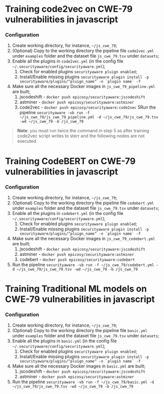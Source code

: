 # Training code2vec on CWE-79 vulnerabilities in javascript

### Configuration

1) Create working directory, for instance, `~/js_cwe_79`; 
2) (Optional) Copy to the working directory the pipeline file `code2vec.yml` under `examples` folder and the dataset file `js_cwe_79.tsv` under `datasets`;
3) Enable all the plugins in `code2vec.yml` (in the config file `~/.securityaware/config/securityaware.yml`);
   1) Check for enabled plugins ```securityaware pluign enabled```; 
   2) Install/Enable missing plugins ```securityaware plugin install -p securityaware/plugins/^pluign_name^ -n `plugin name` -f```
4) Make sure all the necessary Docker images in `js_cwe_79_pipeline.yml` are built;
   1) jscodeshift - ```docker push epicosy/securityaware:jscodeshift```
   2) astminer - ```docker push epicosy/securityaware:astminer```
   3) code2vec - ```docker push epicosy/securityaware:code2vec```
5Run the pipeline ```securityaware -vb run -f ~/js_cwe_79/js_cwe_79_pipeline.yml -d ~/js_cwe_79/js_cwe_79.tsv -wd ~/js_cwe_79 -b /js_cwe_79```

> **Note**: you must run twice the command in step 5 as after training code2vec script writes to sterr and the 
> following nodes are not executed.

# Training CodeBERT on CWE-79 vulnerabilities in javascript

### Configuration

1) Create working directory, for instance, `~/js_cwe_79`; 
2) (Optional) Copy to the working directory the pipeline file `codebert.yml` under `examples` folder and the dataset file `js_cwe_79.tsv` under `datasets`;
3) Enable all the plugins in `codebert.yml` (in the config file `~/.securityaware/config/securityaware.yml`);
   1) Check for enabled plugins ```securityaware pluign enabled```; 
   2) Install/Enable missing plugins ```securityaware plugin install -p securityaware/plugins/^pluign_name^ -n `plugin name` -f```
4) Make sure all the necessary Docker images in `js_cwe_79_codebert.yml` are built;
   1) jscodeshift - ```docker push epicosy/securityaware:jscodeshift```
   2) astminer - ```docker push epicosy/securityaware:astminer```
   3) codebert - ```docker push epicosy/securityaware:codebert```
5) Run the pipeline ```securityaware -vb run -f ~/js_cwe_79/codebert.yml -d ~/js_cwe_79/js_cwe_79.tsv -wd ~/js_cwe_79 -b /js_cwe_79```


# Training Traditional ML models on CWE-79 vulnerabilities in javascript
### Configuration

1) Create working directory, for instance, `~/js_cwe_79`; 
2) (Optional) Copy to the working directory the pipeline file `basic.yml` under `examples` folder and the dataset file `js_cwe_79.tsv` under `datasets`;
3) Enable all the plugins in `basic.yml` (in the config file `~/.securityaware/config/securityaware.yml`);
   1) Check for enabled plugins ```securityaware pluign enabled```; 
   2) Install/Enable missing plugins ```securityaware plugin install -p securityaware/plugins/^pluign_name^ -n `plugin name` -f```
4) Make sure all the necessary Docker images in `basic.yml` are built;
   1) jscodeshift - ```docker push epicosy/securityaware:jscodeshift```
   2) astminer - ```docker push epicosy/securityaware:astminer```
5) Run the pipeline ```securityaware -vb run -f ~/js_cwe_79/basic.yml -d ~/js_cwe_79/js_cwe_79.tsv -wd ~/js_cwe_79 -b /js_cwe_79```
